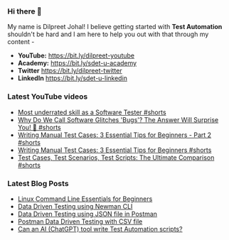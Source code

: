 ### Hi there 👋

My name is Dilpreet Johal! I believe getting started with **Test Automation** shouldn't be hard and I am here to help you out with that through my content -

- **YouTube:** https://bit.ly/dilpreet-youtube
- **Academy:** https://bit.ly/sdet-u-academy
- **Twitter** https://bit.ly/dilpreet-twitter
- **LinkedIn** https://bit.ly/sdet-u-linkedin

### Latest YouTube videos

<!-- YOUTUBE-VIDEOS-LIST:START -->
- [Most underrated skill as a Software Tester  #shorts](https://www.youtube.com/watch?v=prxnhuxy7os)
- [Why Do We Call Software Glitches &#39;Bugs&#39;? The Answer Will Surprise You! 🐞 #shorts](https://www.youtube.com/watch?v=7hlZSF8xgFI)
- [Writing Manual Test Cases: 3 Essential Tips for Beginners - Part 2 #shorts](https://www.youtube.com/watch?v=FjreIDNqw8g)
- [Writing Manual Test Cases: 3 Essential Tips for Beginners #shorts](https://www.youtube.com/watch?v=NTQEm7NYUGo)
- [Test Cases, Test Scenarios, Test Scripts: The Ultimate Comparison #shorts](https://www.youtube.com/watch?v=GWr9V2zyL10)
<!-- YOUTUBE-VIDEOS-LIST:END -->


### Latest Blog Posts
<!-- BLOG-POST-LIST:START -->
- [Linux Command Line Essentials for Beginners](https://automationbro.com/blog/linux-command-line/?utm_source=rss&utm_medium=rss&utm_campaign=linux-command-line)
- [Data Driven Testing using Newman CLI](https://automationbro.com/blog/newman-data-driven-testing/?utm_source=rss&utm_medium=rss&utm_campaign=newman-data-driven-testing)
- [Data Driven Testing using JSON file in Postman](https://automationbro.com/blog/data-driven-testing-using-json-file-in-postman/?utm_source=rss&utm_medium=rss&utm_campaign=data-driven-testing-using-json-file-in-postman)
- [Postman Data Driven Testing with CSV file](https://automationbro.com/blog/postman-csv-data-driven-testing/?utm_source=rss&utm_medium=rss&utm_campaign=postman-csv-data-driven-testing)
- [Can an AI &lpar;ChatGPT&rpar; tool write Test Automation scripts?](https://automationbro.com/blog/chatgpt-test-automation/?utm_source=rss&utm_medium=rss&utm_campaign=chatgpt-test-automation)
<!-- BLOG-POST-LIST:END -->
